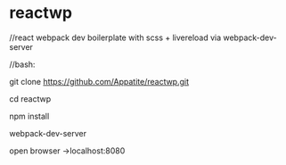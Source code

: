 # reactwp

//react webpack dev boilerplate with scss + livereload via webpack-dev-server

//bash:

git clone https://github.com/Appatite/reactwp.git

cd reactwp

npm install

webpack-dev-server



open browser ->localhost:8080
